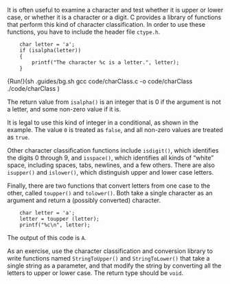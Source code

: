 It is often useful to examine a character and test whether it is upper or lower case, or whether it is a character or a digit.  C provides a library of functions that perform this kind of character classification.  In order to use these functions, you have to include the header file `ctype.h`.

```code
    char letter = 'a';
    if (isalpha(letter)) 
    {
        printf("The character %c is a letter.", letter);
    }
```
{Run!}(sh .guides/bg.sh gcc code/charClass.c -o code/charClass ./code/charClass )

The return value from `isalpha()` is an integer that is 0 if the argument is not a letter, and some non-zero value if it is.

It is legal to use this kind of integer in a conditional, as shown in the example.  The value `0` is treated as `false`, and all non-zero values are treated as `true`.

Other character classification functions include `isdigit()`, which identifies the digits 0 through 9, and `isspace()`, which identifies all kinds of “white” space, including spaces, tabs, newlines, and a few others.  There are also `isupper()` and `islower()`, which distinguish upper and lower case letters.

Finally, there are two functions that convert letters from one case to the other, called `toupper()` and `tolower()`.  Both take a single character as an argument and return a (possibly converted) character.

```code
    char letter = 'a';
    letter = toupper (letter);
    printf("%c\n", letter);
```
The output of this code is `A`.

As an exercise, use the character classification and conversion library to write functions named `StringToUpper()` and `StringToLower()` that take a single string as a parameter, and that modify the string by converting all the letters to upper or lower case.  The return type should be `void`.